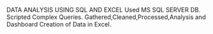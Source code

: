 DATA ANALYSIS USING SQL AND EXCEL 
Used MS SQL SERVER DB.
Scripted Complex Queries.
Gathered,Cleaned,Processed,Analysis and Dashboard Creation of Data in Excel.
